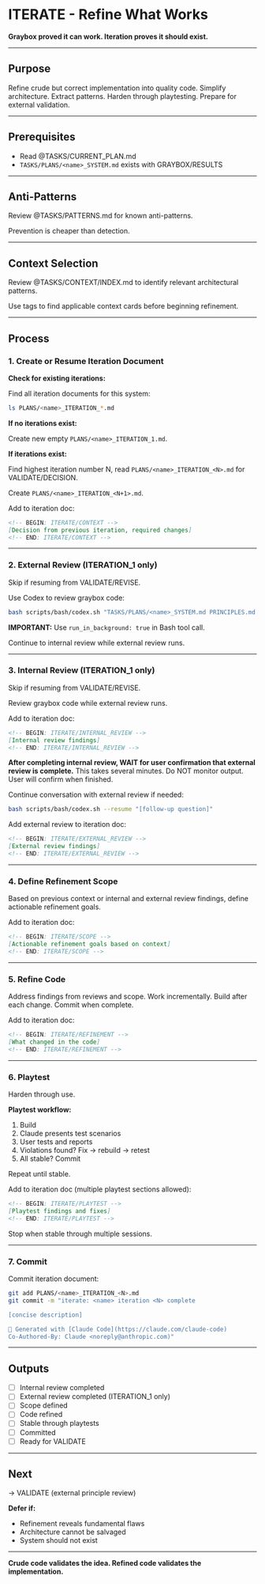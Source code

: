 # ITERATE - Refine What Works

**Graybox proved it can work. Iteration proves it should exist.**

---

## Purpose

Refine crude but correct implementation into quality code. Simplify architecture. Extract patterns. Harden through playtesting. Prepare for external validation.

---

## Prerequisites

- Read @TASKS/CURRENT_PLAN.md
- `TASKS/PLANS/<name>_SYSTEM.md` exists with GRAYBOX/RESULTS

---

## Anti-Patterns

Review @TASKS/PATTERNS.md for known anti-patterns.

Prevention is cheaper than detection.

---

## Context Selection

Review @TASKS/CONTEXT/INDEX.md to identify relevant architectural patterns.

Use tags to find applicable context cards before beginning refinement.

---

## Process

### 1. Create or Resume Iteration Document

**Check for existing iterations:**

Find all iteration documents for this system:
```bash
ls PLANS/<name>_ITERATION_*.md
```

**If no iterations exist:**

Create new empty `PLANS/<name>_ITERATION_1.md`.

**If iterations exist:**

Find highest iteration number N, read `PLANS/<name>_ITERATION_<N>.md` for VALIDATE/DECISION.

Create `PLANS/<name>_ITERATION_<N+1>.md`.

Add to iteration doc:

```markdown
<!-- BEGIN: ITERATE/CONTEXT -->
[Decision from previous iteration, required changes]
<!-- END: ITERATE/CONTEXT -->
```

---

### 2. External Review (ITERATION_1 only)

Skip if resuming from VALIDATE/REVISE.

Use Codex to review graybox code:

```bash
bash scripts/bash/codex.sh "TASKS/PLANS/<name>_SYSTEM.md PRINCIPLES.md CONVENTIONS.md TASKS/PATTERNS.md TASKS/CONTEXT/INDEX.md [relevant files] [your review prompt]"
```

**IMPORTANT:** Use `run_in_background: true` in Bash tool call.

Continue to internal review while external review runs.

---

### 3. Internal Review (ITERATION_1 only)

Skip if resuming from VALIDATE/REVISE.

Review graybox code while external review runs.

Add to iteration doc:

```markdown
<!-- BEGIN: ITERATE/INTERNAL_REVIEW -->
[Internal review findings]
<!-- END: ITERATE/INTERNAL_REVIEW -->
```

**After completing internal review, WAIT for user confirmation that external review is complete.** This takes several minutes. Do NOT monitor output. User will confirm when finished.

Continue conversation with external review if needed:
```bash
bash scripts/bash/codex.sh --resume "[follow-up question]"
```

Add external review to iteration doc:

```markdown
<!-- BEGIN: ITERATE/EXTERNAL_REVIEW -->
[External review findings]
<!-- END: ITERATE/EXTERNAL_REVIEW -->
```

---

### 4. Define Refinement Scope

Based on previous context or internal and external review findings, define actionable refinement goals.

Add to iteration doc:

```markdown
<!-- BEGIN: ITERATE/SCOPE -->
[Actionable refinement goals based on context]
<!-- END: ITERATE/SCOPE -->
```

---

### 5. Refine Code

Address findings from reviews and scope. Work incrementally. Build after each change. Commit when complete.

Add to iteration doc:

```markdown
<!-- BEGIN: ITERATE/REFINEMENT -->
[What changed in the code]
<!-- END: ITERATE/REFINEMENT -->
```

---

### 6. Playtest

Harden through use.

**Playtest workflow:**

1. Build
2. Claude presents test scenarios
3. User tests and reports
4. Violations found? Fix → rebuild → retest
5. All stable? Commit

Repeat until stable.

Add to iteration doc (multiple playtest sections allowed):

```markdown
<!-- BEGIN: ITERATE/PLAYTEST -->
[Playtest findings and fixes]
<!-- END: ITERATE/PLAYTEST -->
```

Stop when stable through multiple sessions.

---

### 7. Commit

Commit iteration document:

```bash
git add PLANS/<name>_ITERATION_<N>.md
git commit -m "iterate: <name> iteration <N> complete

[concise description]

🤖 Generated with [Claude Code](https://claude.com/claude-code)
Co-Authored-By: Claude <noreply@anthropic.com)"
```

---

## Outputs

- [ ] Internal review completed
- [ ] External review completed (ITERATION_1 only)
- [ ] Scope defined
- [ ] Code refined
- [ ] Stable through playtests
- [ ] Committed
- [ ] Ready for VALIDATE

---

## Next

→ VALIDATE (external principle review)

**Defer if:**
- Refinement reveals fundamental flaws
- Architecture cannot be salvaged
- System should not exist

---

**Crude code validates the idea. Refined code validates the implementation.**
